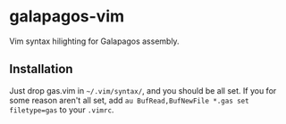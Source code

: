 galapagos-vim
========

Vim syntax hilighting for Galapagos assembly.

## Installation

Just drop gas.vim in `~/.vim/syntax/`, and you should be all set.
If you for some reason aren't all set, add `au BufRead,BufNewFile *.gas set filetype=gas` to your `.vimrc`.
